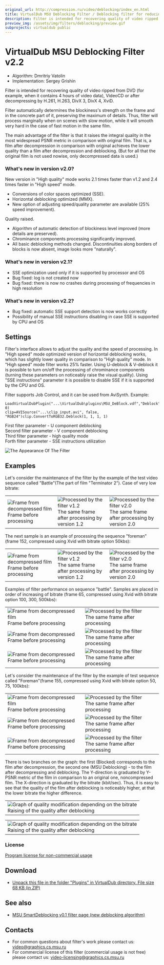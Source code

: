 ```yaml
---
original_url: http://compression.ru/video/deblocking/index_en.html
title: VirtualDub MSU Deblocking Filter / Deblocking filter for reducing "blocking-artifact" in video data
description: Filter is intended for recovering quality of video ripped from DVD
preview_img: /assets/img/filters/deblocking/preview.gif
subprojects: virtualdub public
---
```


# VirtualDub MSU Deblocking Filter v2.2 

* Algorithm: Dmritriy Vatolin  
* Implementation: Sergey Grishin

Filter is intended for recovering quality of video ripped from DVD (for
example, when it contains 4 hours of video data), VideoCD or after
decompressing by H.261, H.263, DivX 3, DivX 4, XviD.

Filter automatically determines the blockiness's strength on the frame
and in the concrete part of it, preserving the maximum of details. Thus,
filter will process marginally when on scenes with slow motion, while it
will smooth very hard in the case of fast motion in the same film.

The main advantage of the filter is that it raises the integral quality
in the most widespread PSNR metric in comparison with original film.
That is, a film after decompression in comparison with original achieves
the lower quality than a film after decompression and deblocking. (But
for all that the original film is not used nowise, only decompressed
data is used.)

### What's new in version v2.0?

New version in "High quality" mode works 2.1 times faster than v1.2 and
2.4 times faster in "High speed" mode.

- Conversions of color spaces optimized (SSE).
- Horizontal deblocking optimized (ММХ).
- New option of adjusting speed/quality parameter are available (25%
  speed improvement).

Quality raised.

- Algorithm of automatic detection of blockiness level improved (more
  details are preserved).
- Chrominance components processing significantly improved.
- All basic deblocking methods changed. Discontinuities along borders
  of blocks is now absent, image looks more "naturally".

### What's new in version v2.1?

- SSE optimization used only if it is supported by processor and OS
- Bug fixed: log is not created now
- Bug fixed: there is now no crashes during processing of frequencies
  in high resolution

### What's new in version v2.2?

- Bug fixed: automatic SSE support detection is now works correctly
- Possibility of manual SSE instructions disabling in case SSE is
  supported by CPU and OS

## Settings

Filter's interface allows to adjust the quality and the speed of
processing. In "High speed" mode optimized version of horizontal
deblocking works, which has slightly lower quality in comparison to
"High quality" mode. In "High speed" mode filter works 25% faster. Using
U-deblock & V-deblock it is possible to turn on/off the processing of
chrominance components (turning these parameters on noticeably raise the
visual quality). Using "SSE instructions" parameter it is possible to
disable SSE if it is supported by the CPU and OS.

Filter supports Job Control, and it can be used from AviSynth. Example:

```
LoadVirtualDubPlugin("...\VirtualDub\plugins\MSU_DeBlock.vdf","Deblock", 0)
clip=AVISource("...\clip_input.avi", false, "RGB24")clip.ConvertToRGB32.Deblock(1, 1, 1, 1)
```

First filter parameter - U component deblocking  
Second filter parameter - V component deblocking  
Third filter parameter - high quality mode  
Forth filter parameter - SSE instructions utilization

<div class="center">
    <div><img src="/assets/img/filters/deblocking/parameters.gif" alt="The Appearance Of The Filter"></div>
</div>

## Examples

Let's consider the maintenance of the filter by the example of the test
video sequence called "Battle"(The part of film "Terminator 2"). Case of
very low bitrate:

<table>
<tbody>
<tr class="odd">
<td><img src="/assets/img/filters/deblocking/b1.jpg" alt="Frame from decompressed film" /><br />
Frame before processing</td>
<td><img src="/assets/img/filters/deblocking/db11.jpg" alt="Processed by the filter v1.2" /><br />
The same frame after processing by version 1.2</td>
<td><img src="/assets/img/filters/deblocking/db12.jpg" alt="Processed by the filter v2.0" /><br />
The same frame after processing by version 2.0</td>
</tr>
</tbody>
</table>

The next sample is an example of processing the sequence "foreman"
(frame 152, compressed using Xvid with bitrate option 50kbs):

<table>
<tbody>
<tr class="odd">
<td><img src="/assets/img/filters/deblocking/b2.jpg" alt="Frame from decompressed film" /><br />
Frame before processing</td>
<td><img src="/assets/img/filters/deblocking/db21.jpg" alt="Processed by the filter v1.2" /><br />
The same frame after processing by version 1.2</td>
<td><img src="/assets/img/filters/deblocking/db22.jpg" alt="Processed by the filter v2.0" /><br />
The same frame after processing by version 2.0</td>
</tr>
</tbody>
</table>

Examples of filter performance on sequence "battle". Samples are placed
in order of increasing of bitrate (frame 65, compressed using Xvid with
bitrate option 100, 300, 500kbs):

<table>
<tbody>
<tr class="odd">
<td><img src="/assets/img/filters/deblocking/b3.jpg" alt="Frame from decompressed film" /><br />
Frame before processing</td>
<td><img src="/assets/img/filters/deblocking/db3.jpg" alt="Processed by the filter" /><br />
The same frame after processing</td>
</tr>
<tr class="even">
<td><img src="/assets/img/filters/deblocking/b4.jpg" alt="Frame from decompressed " /><br />
Frame before processing</td>
<td><img src="/assets/img/filters/deblocking/db4.jpg" alt="Processed by the filter" /><br />
The same frame after processing</td>
</tr>
<tr class="odd">
<td><img src="/assets/img/filters/deblocking/b5.jpg" alt="Frame from decompressed " /><br />
Frame before processing</td>
<td><img src="/assets/img/filters/deblocking/db5.jpg" alt="Processed by the filter" /><br />
The same frame after processing</td>
</tr>
</tbody>
</table>

Let's consider the maintenance of the filter by the example of test
sequence called "Foreman"(frame 155, compressed using Xvid with bitrate
option 50, 75, 100kbs):

<table>
<tbody>
<tr class="odd">
<td><img src="/assets/img/filters/deblocking/b6.jpg" alt="Frame from decompressed film" /><br />
Frame before processing</td>
<td><img src="/assets/img/filters/deblocking/db6.jpg" alt="Processed by the filter" /><br />
The same frame after processing</td>
</tr>
<tr class="even">
<td><img src="/assets/img/filters/deblocking/b7.jpg" alt="Frame from decompressed " /><br />
Frame before processing</td>
<td><img src="/assets/img/filters/deblocking/db7.jpg" alt="Processed by the filter" /><br />
The same frame after processing</td>
</tr>
<tr class="odd">
<td><img src="/assets/img/filters/deblocking/b8.jpg" alt="Frame from decompressed " /><br />
Frame before processing</td>
<td><img src="/assets/img/filters/deblocking/db8.jpg" alt="Processed by the filter" /><br />
The same frame after processing</td>
</tr>
</tbody>
</table>

There is two branches on the graph: the first (Blocked) corresponds to
the film after decompression, the second one (MSU Deblocking) - to the
film after decompressing and deblocking. The Y-direction is graduated by
Y-PSNR metric of the film in comparison to an original one,
noncompressed film. The X-direction is graduated by the bitrate
(kbit/sec). Thus, it is easy to see that the quality of the film after
deblocking is noticeably higher, at that the lower bitrate the higher
difference.

<table>
<tbody>
<tr class="odd">
<td><img src="/assets/img/filters/deblocking/graph.gif" alt="Graph of quality modification depending on the bitrate" /><br />
Raising of the quality after deblocking</td>
</tr>
</tbody>
</table>

<table>
<tbody>
<tr class="odd">
<td><img src="/assets/img/filters/deblocking/graph2.gif" alt="Graph of quality modification depending on the bitrate" /><br />
Raising of the quality after deblocking</td>
</tr>
</tbody>
</table>

### License

[Program license for non-commercial
usage](http://compression.ru/video/license.txt)

## Download

- [Unpack this file in the folder "Plugins" in VirtualDub directory.
  File size 68 KB (in
  ZIP)](http://compression.ru/video/deblocking/src/msu_deblock.zip)

## See also

- [MSU SmartDeblocking v0.1 filter page (new deblocking
  algorithm)](/video_filters/deblocking-smartdeblocking.html)

## Contacts

* For common questions about filter's work please contact us: <video@graphics.cs.msu.ru>
* For commercial license of this filter (commercial usage is not free) please contact us: <video-licensing@graphics.cs.msu.ru>
